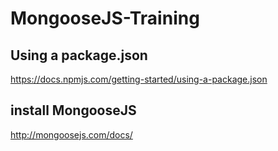 # MongooseJS-Training

## Using a package.json
https://docs.npmjs.com/getting-started/using-a-package.json

## install MongooseJS
http://mongoosejs.com/docs/
